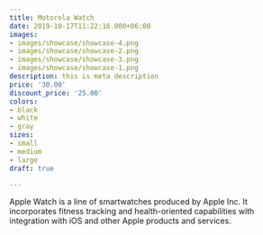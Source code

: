 ```yaml
---
title: Motorola Watch
date: 2019-10-17T11:22:16.000+06:00
images:
- images/showcase/showcase-4.png
- images/showcase/showcase-2.png
- images/showcase/showcase-3.png
- images/showcase/showcase-1.png
description: this is meta description
price: '30.00'
discount_price: '25.00'
colors:
- black
- white
- gray
sizes:
- small
- medium
- large
draft: true

---
```

Apple Watch is a line of smartwatches produced by Apple Inc. It incorporates fitness tracking and health-oriented capabilities with integration with iOS and other Apple products and services.